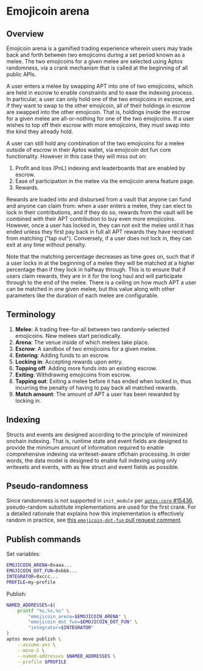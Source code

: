<!-- cspell:word gamified -->

# Emojicoin arena

## Overview

Emojicoin arena is a gamified trading experience wherein users may trade back
and forth between two emojicoins during a set period known as a melee. The
two emojicoins for a given melee are selected using Aptos randomness, via a
crank mechanism that is called at the beginning of all public APIs.

A user enters a melee by swapping APT into one of two emojicoins, which are held
in escrow to enable constraints and to ease the indexing process. In particular,
a user can only hold one of the two emojicoins in escrow, and if they want to
swap to the other emojicoin, all of their holdings in escrow are swapped into
the other emojicoin. That is, holdings inside the escrow for a given melee are
all-or-nothing for one of the two emojicoins. If a user wishes to top off their
escrow with more emojicoins, they must swap into the kind they already hold.

A user can still hold any combination of the two emojicoins for a melee outside
of escrow in their Aptos wallet, via emojicoin dot fun core functionality.
However in this case they will miss out on:

1. Profit and loss (PnL) indexing and leaderboards that are enabled by escrow.
1. Ease of participation in the melee via the emojicoin arena feature page.
1. Rewards.

Rewards are loaded into and disbursed from a vault that anyone can fund and
anyone can claim from: when a user enters a melee, they can elect to lock in
their contributions, and if they do so, rewards from the vault will be combined
with their APT contribution to buy even more emojicoins. However, once a user
has locked in, they can not exit the melee until it has ended unless they first
pay back in full all APT rewards they have received from matching ("tap out").
Conversely, if a user does not lock in, they can exit at any time without
penalty.

Note that the matching percentage decreases as time goes on, such that if a user
locks in at the beginning of a melee they will be matched at a higher percentage
than if they lock in halfway through. This is to ensure that if users claim
rewards, they are in it for the long haul and will participate through to the
end of the melee. There is a ceiling on how much APT a user can be matched in
one given melee, but this value along with other parameters like the duration of
each melee are configurable.

## Terminology

1. **Melee**: A trading free-for-all between two randomly-selected emojicoins.
   New melees start periodically.
1. **Arena**: The venue inside of which melees take place.
1. **Escrow**: A sandbox of two emojicoins for a given melee.
1. **Entering**: Adding funds to an escrow.
1. **Locking in**: Accepting rewards upon entry.
1. **Topping off**: Adding more funds into an existing escrow.
1. **Exiting**: Withdrawing emojicoins from escrow.
1. **Tapping out**: Exiting a melee before it has ended when locked in, thus
   incurring the penalty of having to pay back all matched rewards.
1. **Match amount**: The amount of APT a user has been rewarded by locking in.

## Indexing

Structs and events are designed according to the principle of minimized onchain
indexing. That is, runtime state and event fields are designed to provide the
minimum amount of information required to enable comprehensive indexing via
writeset-aware offchain processing. In order words, the data model is designed
to enable full indexing using only writesets and events, with as few struct and
event fields as possible.

## Pseudo-randomness

Since randomness is not supported in `init_module` per [`aptos-core` #15436],
pseudo-random substitute implementations are used for the first crank. For a
detailed rationale that explains how this implementation is effectively random
in practice, see [this `emojicoin-dot-fun` pull request comment].

## Publish commands

Set variables:

```sh
EMOJICOIN_ARENA=0xaaa...
EMOJICOIN_DOT_FUN=0xbbb...
INTEGRATOR=0xccc...
PROFILE=my-profile
```

Publish:

```sh
NAMED_ADDRESSES=$(
    printf "%s,%s,%s" \
        "emojicoin_arena=$EMOJICOIN_ARENA" \
        "emojicoin_dot_fun=$EMOJICOIN_DOT_FUN" \
        "integrator=$INTEGRATOR"
)
aptos move publish \
    --assume-yes \
    --move-2 \
    --named-addresses $NAMED_ADDRESSES \
    --profile $PROFILE
```

[this `emojicoin-dot-fun` pull request comment]: https://github.com/econia-labs/emojicoin-dot-fun/pull/408#discussion_r1887856202
[`aptos-core` #15436]: https://github.com/aptos-labs/aptos-core/issues/15436
